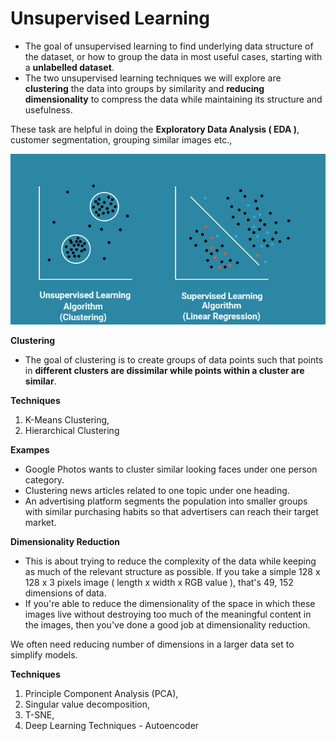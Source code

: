 # Unsupervised Learning

- The goal of unsupervised learning to find underlying data structure of the dataset, or how to group the data in most useful cases, starting with a **unlabelled dataset**.
- The two unsupervised learning techniques we will explore are **clustering** the data into groups by similarity and **reducing dimensionality** to compress the data while maintaining its structure and usefulness.

These task are helpful in doing the **Exploratory Data Analysis ( EDA )**, customer segmentation, grouping similar images etc.,

![img](./output/unsupervised_vs_supervised.png "Arpit Dubey")

**Clustering**

* The goal of clustering is to create groups of data points such that points in **different clusters are dissimilar while points within a cluster are similar**.

**Techniques**

1. K-Means Clustering,
2. Hierarchical Clustering

**Exampes**

- Google Photos wants to cluster similar looking faces under one person category.
- Clustering news articles related to one topic under one heading.
- An advertising platform segments the population into smaller groups with similar purchasing habits so that advertisers can reach their target market.

**Dimensionality Reduction**

- This is about trying to reduce the complexity of the data while keeping as much of the relevant structure as possible. If you take a simple 128 x 128 x 3 pixels image ( length x width x RGB value ), that's 49, 152 dimensions of data.
- If you're able to reduce the dimensionality of the space in which these images live without destroying too much of the meaningful content in the images, then you've done a good job at dimensionality reduction.

We often need reducing number of dimensions in a larger data set to simplify models.

**Techniques**

1. Principle Component Analysis (PCA),
2. Singular value decomposition,
3. T-SNE,
4. Deep Learning Techniques - Autoencoder
